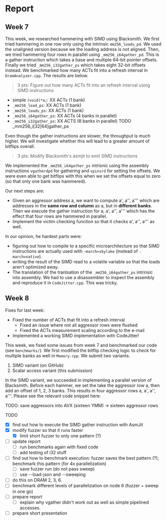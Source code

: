 # Report

## Week 7

This week, we researched hammering with SIMD using Blacksmith. We first tried hammering in one row only using the intrinsic `mm256_loadu_pd`. We used the unaligned version because we the loading address is not aligned. Then, we tried hammering four rows in parallel using `_mm256_i64gather_pd`. This is a gather instruction which takes a base and multiple 64-bit pointer offsets. Finally we tried `_mm256_i32gather_ps` which takes eight 32-bit offsets instead. We benchmarked how many ACTs fit into a refresh interval in `DramAnalyzer.cpp`. The results are below.

> 3 pts: Figure out how many ACTs fit into an refresh interval using SIMD instructions

- simple `(void)*a;`: XX ACTs      (1 bank)
- `_mm256_load_ps`: XX ACTs        (1 bank)
- `_mm256_loadu_ps`: XX ACTs       (1 bank)
- `_mm256_i64gather_ps`: XX ACTs   (4 banks in parallel)
- `_mm256_i32gather_ps`: XX ACTS   (8 banks in parallel)
TODO _mm256_i[32|64]gather_ps


Even though the gather instructions are slower, the throughput is much higher. We will investigate whether this will lead to a greater amount of bitflips overall.

> 3 pts: Modify Blacksmith's asmjit to emit SIMD instructions

We implemented the `_mm256_i64gather_ps` intrisnic using the assembly instructions `vgatherdpd` for gathering and `vpinsrd` for setting the offsets. We were even able to get bitflips with this when we set the offsets equal to zero (so that only one bank was hammered).

Our next steps are:
- Given an aggressor address a, we want to compute a', a'', a''' which are addresses in the **same row and column** as a, but in **different banks**. Then we execute the gather instruction for a, a', a'', a''' which has the effect that four rows are hammered in parallel.
- Implement the victim checking function so that it checks a', a'', a''' as well.

In our opinion, he hardest parts were:
- figuring out how to compile to a specific microarchitecture so that SIMD instructions are actually used with `-march=skylake` (instead of `-march=native`).
- writing the result of the SIMD read to a volatile variable so that the loads aren't optimized away.
- The translation of the tranlsation of the `_mm256_i64gather_ps` intrinsic into assembly. We had to use a disassembler to inspect the assembly and reproduce it in `CodeJitter.cpp`. This was tricky.

## Week 8

Fixes for last week:
- Fixed the number of ACTs that fit into a refresh interval
  - Fixed an issue where not all aggressor rows were flushed
  - Fixed the ACTs measurement scaling according to the e-mail
- Implemented a working SIMD implementation with CodeJitter!

This week, we fixed some issues from week 7 and benchmarked our code (see `benchmarks/`). We first modified the bitflip checking logic to check for multiple banks as well in `Memory.cpp`. We submit two variants.

1. SIMD variant (on GitHub)
2. Scalar access variant (this submission)

In the SIMD variant, we succeeded in implementing a parallel version of Blacksmith. Before each hammer, we set the take the aggressor row a, then add an offset of 1, 2, 3 banks. This results in four aggressor rows a, a', a'', a'''. Please see the relevant code snippet here:

TODO: save aggressors into AVX (sixteen YMM) -> sixteen aggressor rows

TODO
- [x] find out how to execute the SIMD gather instruction with AsmJit
- [x] modify fuzzer so that it runs faster
  - [x] limit short fuzzer to only one pattern (?)
- [ ] update report
  - [ ] run benchmarks again with fixed code
  - [ ] add testing of i32 stuff
- [ ] find out how to benchmark execution: fuzzer saves the best pattern (?); benchmark this pattern (for 4x parallelization)
  - [ ] save fuzzer run (do not pass sweep)
  - [ ] use --load-json and --sweeping
- [ ] do this on DRAM 2, 3, 6.
- [ ] benchmark different levels of parallelization on node 6 (fuzzer + sweep in one go)
- [ ] prepare report
  - [ ] explain why vgather didn't work out as well as simple pipelined accesses.
- [ ] prepare short presentation
